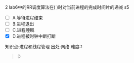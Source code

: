 2
lab6中的RR调度算法在( )时对当前进程的完成时间片的递减 s5
- [ ] A.等待进程结束
- [ ] B.进程退出
- [ ] C.进程睡眠
- [x] D.进程被时钟中断打断

知识点:进程和线程管理
出处:网络
难度:1
> D
